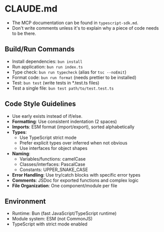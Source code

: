 # CLAUDE.md

- The MCP documentation can be found in `typescript-sdk.md`.
- Don't write comments unless it's to explain why a piece of code needs to be
  there.

## Build/Run Commands

- Install dependencies: `bun install`
- Run application: `bun run index.ts`
- Type check: `bun run typecheck` (alias for `tsc --noEmit`)
- Format code: `bun run format` (needs prettier to be installed)
- Test: `bun test` (write tests in \*.test.ts files)
- Test a single file: `bun test path/to/test.test.ts`

## Code Style Guidelines

- Use early exists instead of if/else.
- **Formatting**: Use consistent indentation (2 spaces)
- **Imports**: ESM format (import/export), sorted alphabetically
- **Types**:
  - Use TypeScript strict mode
  - Prefer explicit types over inferred when not obvious
  - Use interfaces for object shapes
- **Naming**:
  - Variables/functions: camelCase
  - Classes/interfaces: PascalCase
  - Constants: UPPER_SNAKE_CASE
- **Error Handling**: Use try/catch blocks with specific error types
- **Comments**: JSDoc for exported functions and complex logic
- **File Organization**: One component/module per file

## Environment

- Runtime: Bun (fast JavaScript/TypeScript runtime)
- Module system: ESM (not CommonJS)
- TypeScript with strict mode enabled
